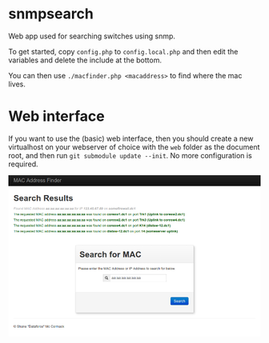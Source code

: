snmpsearch
==========

Web app used for searching switches using snmp.

To get started, copy `config.php` to `config.local.php` and then edit the variables and delete the include at the bottom.

You can then use `./macfinder.php <macaddress>` to find where the mac lives.

Web interface
==========
If you want to use the (basic) web interface, then you should create a new virtualhost on your webserver of choice with the `web` folder as the document root, and then run `git submodule update --init`. No more configuration is required.

![Screenshot](/screenshot.png?raw=true "Screenshot")
